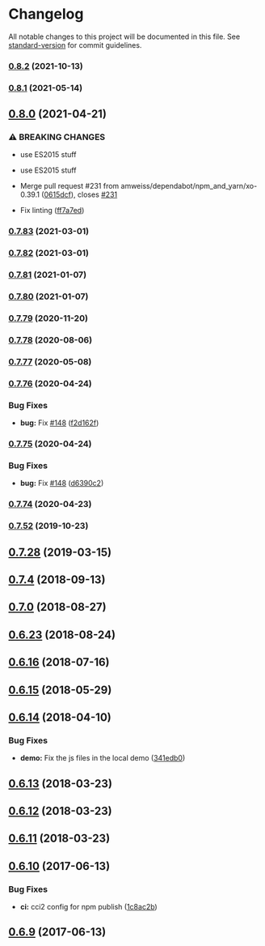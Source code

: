 # Changelog

All notable changes to this project will be documented in this file. See [standard-version](https://github.com/conventional-changelog/standard-version) for commit guidelines.

### [0.8.2](https://github.com/amweiss/angular-diff-match-patch/compare/v0.8.1...v0.8.2) (2021-10-13)

### [0.8.1](https://github.com/amweiss/angular-diff-match-patch/compare/v0.8.0...v0.8.1) (2021-05-14)

## [0.8.0](https://github.com/amweiss/angular-diff-match-patch/compare/v0.7.83...v0.8.0) (2021-04-21)


### ⚠ BREAKING CHANGES

* use ES2015 stuff
* use ES2015 stuff

* Merge pull request #231 from amweiss/dependabot/npm_and_yarn/xo-0.39.1 ([0615dcf](https://github.com/amweiss/angular-diff-match-patch/commit/0615dcf1bb8bff577efa17c64b0964568026d604)), closes [#231](https://github.com/amweiss/angular-diff-match-patch/issues/231)
* Fix linting ([ff7a7ed](https://github.com/amweiss/angular-diff-match-patch/commit/ff7a7edb91a6a433bf95e75ad0d5be3357eede1c))

### [0.7.83](https://github.com/amweiss/angular-diff-match-patch/compare/v0.7.82...v0.7.83) (2021-03-01)

### [0.7.82](https://github.com/amweiss/angular-diff-match-patch/compare/v0.7.81...v0.7.82) (2021-03-01)

### [0.7.81](https://github.com/amweiss/angular-diff-match-patch/compare/v0.7.80...v0.7.81) (2021-01-07)

### [0.7.80](https://github.com/amweiss/angular-diff-match-patch/compare/v0.7.79...v0.7.80) (2021-01-07)

### [0.7.79](https://github.com/amweiss/angular-diff-match-patch/compare/v0.7.78...v0.7.79) (2020-11-20)

### [0.7.78](https://github.com/amweiss/angular-diff-match-patch/compare/v0.7.77...v0.7.78) (2020-08-06)

### [0.7.77](https://github.com/amweiss/angular-diff-match-patch/compare/v0.7.76...v0.7.77) (2020-05-08)

### [0.7.76](https://github.com/amweiss/angular-diff-match-patch/compare/v0.7.75...v0.7.76) (2020-04-24)


### Bug Fixes

* **bug:** Fix [#148](https://github.com/amweiss/angular-diff-match-patch/issues/148) ([f2d162f](https://github.com/amweiss/angular-diff-match-patch/commit/f2d162f910eb0ca8ae475644eecbe7b32ef93275))

### [0.7.75](https://github.com/amweiss/angular-diff-match-patch/compare/v0.7.74...v0.7.75) (2020-04-24)


### Bug Fixes

* **bug:** Fix [#148](https://github.com/amweiss/angular-diff-match-patch/issues/148) ([d6390c2](https://github.com/amweiss/angular-diff-match-patch/commit/d6390c2459f35740f5c925e5e8ea63c5e5e2798d))

### [0.7.74](https://github.com/amweiss/angular-diff-match-patch/compare/v0.7.52...v0.7.74) (2020-04-23)

### [0.7.52](https://github.com/amweiss/angular-diff-match-patch/compare/v0.7.28...v0.7.52) (2019-10-23)

## [0.7.28](https://github.com/amweiss/angular-diff-match-patch/compare/v0.7.4...v0.7.28) (2019-03-15)



<a name="0.7.4"></a>
## [0.7.4](https://github.com/amweiss/angular-diff-match-patch/compare/v0.7.0...v0.7.4) (2018-09-13)



<a name="0.7.0"></a>
## [0.7.0](https://github.com/amweiss/angular-diff-match-patch/compare/v0.6.23...v0.7.0) (2018-08-27)



<a name="0.6.23"></a>
## [0.6.23](https://github.com/amweiss/angular-diff-match-patch/compare/v0.6.15...v0.6.23) (2018-08-24)



<a name="0.6.16"></a>
## [0.6.16](https://github.com/amweiss/angular-diff-match-patch/compare/v0.6.15...v0.6.16) (2018-07-16)



<a name="0.6.15"></a>
## [0.6.15](https://github.com/amweiss/angular-diff-match-patch/compare/v0.6.14...v0.6.15) (2018-05-29)



<a name="0.6.14"></a>
## [0.6.14](https://github.com/amweiss/angular-diff-match-patch/compare/v0.6.13...v0.6.14) (2018-04-10)


### Bug Fixes

* **demo:** Fix the js files in the local demo ([341edb0](https://github.com/amweiss/angular-diff-match-patch/commit/341edb0))



<a name="0.6.13"></a>
## [0.6.13](https://github.com/amweiss/angular-diff-match-patch/compare/v0.6.12...v0.6.13) (2018-03-23)



<a name="0.6.12"></a>
## [0.6.12](https://github.com/amweiss/angular-diff-match-patch/compare/v0.6.11...v0.6.12) (2018-03-23)



<a name="0.6.11"></a>
## [0.6.11](https://github.com/amweiss/angular-diff-match-patch/compare/v0.6.10...v0.6.11) (2018-03-23)



<a name="0.6.10"></a>
## [0.6.10](https://github.com/amweiss/angular-diff-match-patch/compare/v0.6.9...v0.6.10) (2017-06-13)


### Bug Fixes

* **ci:** cci2 config for npm publish ([1c8ac2b](https://github.com/amweiss/angular-diff-match-patch/commit/1c8ac2b))



<a name="0.6.9"></a>
## [0.6.9](https://github.com/amweiss/angular-diff-match-patch/compare/v0.6.8...v0.6.9) (2017-06-13)
